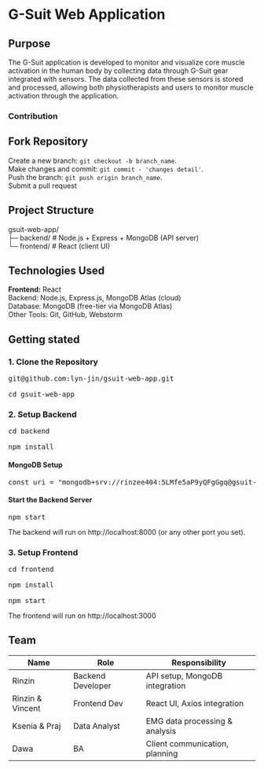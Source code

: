 # G-Suit Web Application
## Purpose
The G-Suit application is developed to monitor and visualize core muscle activation in the human body by collecting data through G-Suit gear integrated with sensors. The data collected from these sensors is stored and processed, allowing both physiotherapists and users to monitor muscle activation through the application.

### Contribution
## Fork Repository
Create a new branch: `git checkout -b branch_name`.<br>
Make changes and commit: `git commit - 'changes detail'`.<br>
Push the branch: `git push origin branch_name`.<br>
Submit a pull request

## Project Structure
gsuit-web-app/<br>
├─ backend/     # Node.js + Express + MongoDB (API server)<br>
└─ frontend/    # React (client UI)

## Technologies Used
<b>Frontend:</b> React<br>
Backend: Node.js, Express.js, MongoDB Atlas (cloud)<br>
Database: MongoDB (free-tier via MongoDB Atlas)<br>
Other Tools: Git, GitHub, Webstorm<br>

## Getting stated
### 1. Clone the Repository
<pre>git@github.com:lyn-jin/gsuit-web-app.git<br>
cd gsuit-web-app</pre>


### 2. Setup Backend
<pre>cd backend<br>
npm install
</pre>
#### MongoDB Setup
<pre>const uri = "mongodb+srv://rinzee404:5LMfe5aP9yQFgGgq@gsuit-cluster.eoi88rf.mongodb.net/?retryWrites=true&w=majority&appName=gsuit-cluster";
</pre>
#### Start the Backend Server
<pre>npm start</pre>
The backend will run on http://localhost:8000 (or any other port you set).

### 3. Setup Frontend
<pre>
cd frontend<br>
npm install<br>
npm start
</pre>
The frontend will run on http://localhost:3000

## Team
| Name         | Role              | Responsibility                  |
|--------------|-------------------|---------------------------------|
| Rinzin       | Backend Developer | API setup, MongoDB integration  |
| Rinzin & Vincent      | Frontend Dev      | React UI, Axios integration     |
| Ksenia & Praj         | Data Analyst      | EMG data processing & analysis  |
| Dawa         | BA                | Client communication, planning  |

